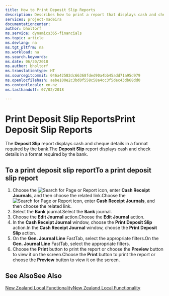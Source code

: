 ```yaml
---
title: How to Print Deposit Slip Reports
description: Describes how to print a report that displays cash and cheque details in a format required by the bank.
services: project-madeira
documentationcenter: 
author: bholtorf
ms.service: dynamics365-financials
ms.topic: article
ms.devlang: na
ms.tgt_pltfrm: na
ms.workload: na
ms.search.keywords: 
ms.date: 06/20/2018
ms.author: bholtorf
ms.translationtype: HT
ms.sourcegitcommit: 046a42582dc66368fded90a4bb45add71a95d979
ms.openlocfilehash: aebe100e2c3bd0f558c58a4cc3f5dec43db68dd0
ms.contentlocale: en-nz
ms.lasthandoff: 07/02/2018

---
```

# <a name="print-deposit-slip-reports"></a><span data-ttu-id="ab9d2-103">Print Deposit Slip Reports</span><span class="sxs-lookup"><span data-stu-id="ab9d2-103">Print Deposit Slip Reports</span></span>
<span data-ttu-id="ab9d2-104">The **Deposit Slip** report displays cash and cheque details in a format required by the bank.</span><span class="sxs-lookup"><span data-stu-id="ab9d2-104">The **Deposit Slip** report displays cash and check details in a format required by the bank.</span></span>  

## <a name="to-a-print-deposit-slip-report"></a><span data-ttu-id="ab9d2-105">To a print deposit slip report</span><span class="sxs-lookup"><span data-stu-id="ab9d2-105">To a print deposit slip report</span></span>  
1.  <span data-ttu-id="ab9d2-106">Choose the ![Search for Page or Report](../../media/ui-search/search_small.png "Search for Page or Report icon") icon, enter **Cash Receipt Journals**, and then choose the related link.</span><span class="sxs-lookup"><span data-stu-id="ab9d2-106">Choose the ![Search for Page or Report](../../media/ui-search/search_small.png "Search for Page or Report icon") icon, enter **Cash Receipt Journals**, and then choose the related link.</span></span>  
2.  <span data-ttu-id="ab9d2-107">Select the **Bank** journal.</span><span class="sxs-lookup"><span data-stu-id="ab9d2-107">Select the **Bank** journal.</span></span>  
3.  <span data-ttu-id="ab9d2-108">Choose the **Edit Journal** action.</span><span class="sxs-lookup"><span data-stu-id="ab9d2-108">Choose the **Edit Journal** action.</span></span>  
4.  <span data-ttu-id="ab9d2-109">In the **Cash Receipt Journal** window, choose the **Print Deposit Slip** action.</span><span class="sxs-lookup"><span data-stu-id="ab9d2-109">In the **Cash Receipt Journal** window, choose the **Print Deposit Slip** action.</span></span>  
5.  <span data-ttu-id="ab9d2-110">On the **Gen. Journal Line** FastTab, select the appropriate filters.</span><span class="sxs-lookup"><span data-stu-id="ab9d2-110">On the **Gen. Journal Line** FastTab, select the appropriate filters.</span></span>  
6.  <span data-ttu-id="ab9d2-111">Choose the **Print** button to print the report or choose the **Preview** button to view it on the screen.</span><span class="sxs-lookup"><span data-stu-id="ab9d2-111">Choose the **Print** button to print the report or choose the **Preview** button to view it on the screen.</span></span>  

## <a name="see-also"></a><span data-ttu-id="ab9d2-112">See Also</span><span class="sxs-lookup"><span data-stu-id="ab9d2-112">See Also</span></span>  
[<span data-ttu-id="ab9d2-113">New Zealand Local Functionality</span><span class="sxs-lookup"><span data-stu-id="ab9d2-113">New Zealand Local Functionality</span></span>](new-zealand-local-functionality.md)

